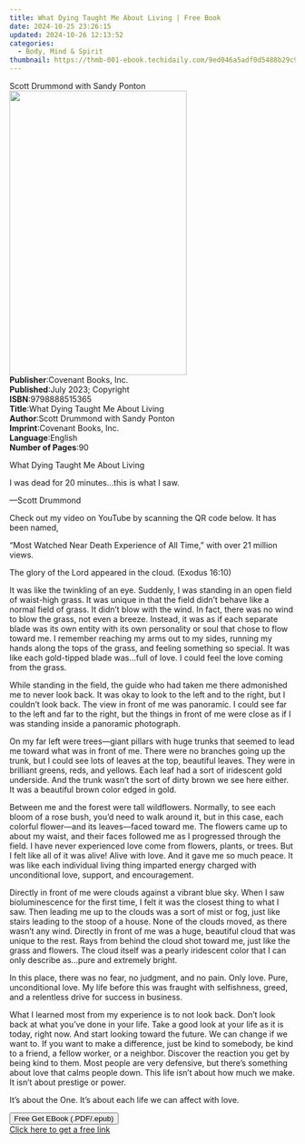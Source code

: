 ```yaml
---
title: What Dying Taught Me About Living | Free Book
date: 2024-10-25 23:26:15
updated: 2024-10-26 12:13:52
categories:
  - Body, Mind & Spirit
thumbnail: https://thmb-001-ebook.techidaily.com/9ed046a5adf0d5488b29c9a8494352a390158bd5b6a8ee76d379c3b0a35bbd79.jpg
---
```

<main id="book-container">
  <div class="flex flex-col">
    <div class="book-brief flex-1 py-6 px-4 sm:p-6 md:py-10 md:px-8">
      <!-- brief-->
      <div class="book-brief-main">Scott Drummond with Sandy Ponton</div>
    </div>
    <div
      class="book-meta-info flex-1 grid gap-4 col-start-1 col-end-3 row-start-1 sm:mb-6 sm:grid-cols-4 lg:gap-6 lg:col-start-2 lg:row-end-6 lg:row-span-6 lg:mb-0"
    >
      <div
        class="book-meta-info-left place-content-center mt-4 p-4 text-sm leading-6 col-start-2 col-span-2 dark:text-slate-400"
      >
        <img
          class="w-full h-500 object-cover rounded-lg sm:h-255 sm:col-span-2 lg:col-span-full"
          src="https://img-001-ebook.techidaily.com/d20bdd8829091a166032db8bb50c68fc9aea69286f1bf6ceac67aa831b1d626d.jpg"
          alt=""
          width="312"
          height="500"
        />
      </div>
      <div
        class="book-meta-info-right mt-2 col-start-1 row-start-2 col-span-3 self-center"
      >
        <!-- meta data  -->
        <div class="flex flex-col px-4 md:px-8">
          <div class="flex-1">
            <strong>Publisher</strong>:<span class="px-2"
              >Covenant Books, Inc.</span
            >
          </div>
          <div class="flex-1">
            <strong>Published</strong>:<span class="px-2"
              >July 2023; Copyright</span
            >
          </div>
          <div class="flex-1">
            <strong>ISBN</strong>:<span class="px-2">9798888515365</span>
          </div>
          <div class="flex-1">
            <strong>Title</strong>:<span class="px-2"
              >What Dying Taught Me About Living</span
            >
          </div>
          <div class="flex-1">
            <strong>Author</strong>:<span class="px-2"
              >Scott Drummond with Sandy Ponton</span
            >
          </div>
          <div class="flex-1">
            <strong>Imprint</strong>:<span class="px-2"
              >Covenant Books, Inc.</span
            >
          </div>
          <div class="flex-1">
            <strong>Language</strong>:<span class="px-2">English</span>
          </div>
          <div class="flex-1">
            <strong>Number of Pages</strong>:<span class="px-2">90</span>
          </div>
        </div>
      </div>
    </div>
    <div class="book-description flex-1 py-6 px-4 sm:p-6 md:py-10 md:px-8">
      <div class="book-description-main">
        <div accordion-content="" id="description">
          <p>What Dying Taught Me About Living</p>
          <p></p>
          <p></p>
          <p></p>
          <p>I was dead for 20 minutes…this is what I saw.</p>
          <p></p>
          <p>—Scott Drummond</p>
          <p></p>
          <p></p>
          <p></p>
          <p>
            Check out my video on YouTube by scanning the QR code below. It has
            been named,
          </p>
          <p></p>
          <p>
            “Most Watched Near Death Experience of All Time,” with over 21
            million views.
          </p>
          <p></p>
          <p></p>
          <p></p>
          <p></p>
          <p></p>
          <p></p>
          <p></p>
          <p></p>
          <p></p>
          <p>The glory of the Lord appeared in the cloud. (Exodus 16:10)</p>
          <p></p>
          <p></p>
          <p></p>
          <p>
            It was like the twinkling of an eye. Suddenly, I was standing in an
            open field of waist-high grass. It was unique in that the field
            didn’t behave like a normal field of grass. It didn’t blow with the
            wind. In fact, there was no wind to blow the grass, not even a
            breeze. Instead, it was as if each separate blade was its own entity
            with its own personality or soul that chose to flow toward me. I
            remember reaching my arms out to my sides, running my hands along
            the tops of the grass, and feeling something so special. It was like
            each gold-tipped blade was…full of love. I could feel the love
            coming from the grass.
          </p>
          <p></p>
          <p>
            While standing in the field, the guide who had taken me there
            admonished me to never look back. It was okay to look to the left
            and to the right, but I couldn’t look back. The view in front of me
            was panoramic. I could see far to the left and far to the right, but
            the things in front of me were close as if I was standing inside a
            panoramic photograph.
          </p>
          <p></p>
          <p>
            On my far left were trees—giant pillars with huge trunks that seemed
            to lead me toward what was in front of me. There were no branches
            going up the trunk, but I could see lots of leaves at the top,
            beautiful leaves. They were in brilliant greens, reds, and yellows.
            Each leaf had a sort of iridescent gold underside. And the trunk
            wasn’t the sort of dirty brown we see here either. It was a
            beautiful brown color edged in gold.
          </p>
          <p></p>
          <p>
            Between me and the forest were tall wildflowers. Normally, to see
            each bloom of a rose bush, you’d need to walk around it, but in this
            case, each colorful flower—and its leaves—faced toward me. The
            flowers came up to about my waist, and their faces followed me as I
            progressed through the field. I have never experienced love come
            from flowers, plants, or trees. But I felt like all of it was alive!
            Alive with love. And it gave me so much peace. It was like each
            individual living thing imparted energy charged with unconditional
            love, support, and encouragement.
          </p>
          <p></p>
          <p>
            Directly in front of me were clouds against a vibrant blue sky. When
            I saw bioluminescence for the first time, I felt it was the closest
            thing to what I saw. Then leading me up to the clouds was a sort of
            mist or fog, just like stairs leading to the stoop of a house. None
            of the clouds moved, as there wasn’t any wind. Directly in front of
            me was a huge, beautiful cloud that was unique to the rest. Rays
            from behind the cloud shot toward me, just like the grass and
            flowers. The cloud itself was a pearly iridescent color that I can
            only describe as…pure and extremely bright.
          </p>
          <p></p>
          <p>
            In this place, there was no fear, no judgment, and no pain. Only
            love. Pure, unconditional love. My life before this was fraught with
            selfishness, greed, and a relentless drive for success in business.
          </p>
          <p></p>
          <p>
            What I learned most from my experience is to not look back. Don’t
            look back at what you’ve done in your life. Take a good look at your
            life as it is today, right now. And start looking toward the future.
            We can change if we want to. If you want to make a difference, just
            be kind to somebody, be kind to a friend, a fellow worker, or a
            neighbor. Discover the reaction you get by being kind to them. Most
            people are very defensive, but there’s something about love that
            calms people down. This life isn’t about how much we make. It isn’t
            about prestige or power.
          </p>
          <p></p>
          <p>
            It’s about the One. It’s about each life we can affect with love.
          </p>
        </div>
        <div class="accordion-fader"></div>
      </div>
    </div>
    <div class="book-excerpts flex-1 py-6 px-4 sm:p-6 md:py-10 md:px-8"></div>
    <div
      class="book-about-author flex-1 py-6 px-4 sm:p-6 md:py-10 md:px-8"
    ></div>
    <div class="book-free-get flex-1 py-6 px-4 sm:p-6 md:py-10 md:px-8">
      <button
        id="btn-free-get"
        class="bg-blue-500 hover:bg-blue-700 text-white font-bold py-2 px-4 rounded"
      >
        Free Get EBook (.PDF/.epub)
      </button>
      <div id="countdown-display" class="px-2 text-lg mt-2"></div>
      <a
        id="free-link"
        class="hidden bg-blue-500 hover:bg-blue-700 text-white font-bold py-2 px-4 rounded"
        href="https://www.ebooks.com/en-us/book/210912640/what-dying-taught-me-about-living/scott-drummond-with-sandy-ponton/"
        target="_blank"
        >Click here to get a free link</a
      >
    </div>
    <script>
      let countdownTime = 0;
      let countdownInterval = null;
      document
        .getElementById('btn-free-get')
        .addEventListener('click', startCountdown);
      function startCountdown() {
        countdownTime = new Date().getTime() + 60000 * 3;
        countdownInterval = setInterval(updateCountdown, 1000);
        document.getElementById('btn-free-get').disabled = true;
        document
          .getElementById('btn-free-get')
          .classList.add('bg-gray-500', 'cursor-not-allowed');
      }
      function updateCountdown() {
        let currentTime = new Date().getTime();
        let timeLeft = countdownTime - currentTime;
        let secondsLeft = Math.floor(timeLeft / 1000);
        document.getElementById('countdown-display').innerHTML =
          `Remaining time: ${secondsLeft} seconds.`;
        if (secondsLeft <= 0) {
          clearInterval(countdownInterval);
          document.getElementById('btn-free-get').classList.add('hidden');
          document.getElementById('free-link').classList.remove('hidden');
          document.getElementById('countdown-display').innerHTML = '';
        }
      }
    </script>
  </div>
</main>
